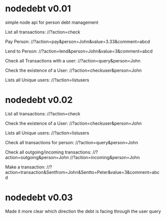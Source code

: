 # nodedebt v0.01
simple node api for person debt management

List all transactions:
//?action=check

Pay Person:
//?action=pay&person=John&value=3.33&comment=abcd

Lend to Person:
//?action=lend&person=John&value=3&comment=abcd

Check all Transactions with a user:
//?action=query&person=John
 
 Check the existence of a User:
//?action=checkuser&person=John

Lists all Unique users:
//?action=listusers

# nodedebt v0.02

List all transactions:
//?action=check

 Check the existence of a User:
//?action=checkuser&person=John

Lists all Unique users:
//?action=listusers

Check all transactions for person:
//?action=query&person=John


Check all outgoing/incoming transactions:
//?action=outgoing&person=John
//?action=incoming&person=John

Make a transaction:
//?action=transaction&Sentfrom=John&Sentto=Peter&value=3&comment=abcd

# nodedebt v0.03
Made it more clear which direction the debt is facing through the user query




